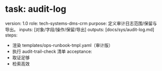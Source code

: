 # task: audit-log

version: 1.0
role: tech-systems-dms-crm
purpose: 定义审计日志范围/保留与导出。
inputs: [对象/字段/操作/保留/导出]
outputs: [docs/sys/audit-log.md]
steps:

- 渲染 templates/ops-runbook-tmpl.yaml（审计版）
- 执行 audit-trail-check 清单
  acceptance:
- 取证足够
- 检索高效
